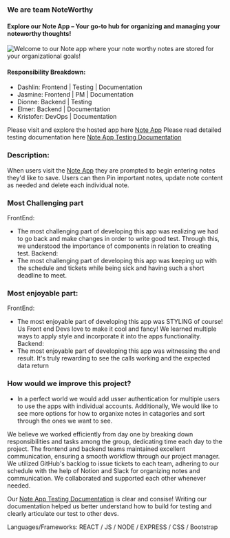 ### We are team NoteWorthy
#### Explore our Note App – Your go-to hub for organizing and managing your noteworthy thoughts!
![Welcome to our Note app where your note worthy notes are stored for your organizational goals!](https://i.imgur.com/a0TpWqD.jpeg)

#### Responsibility Breakdown:
- Dashlin: Frontend | Testing | Documentation
- Jasmine: Frontend | PM | Documentation
- Dionne: Backend | Testing
- Elmer: Backend | Documentation
- Kristofer: DevOps | Documentation

Please visit and explore the hosted app here [Note App]() 
Please read detailed testing documentation here [Note App Testing Documentation](https://www.notion.so/Ascend-Notes-Documentation-29f35195934c41ccb28cb9b920610432?pvs=4)

### Description:
When users visit the [Note App]() they are prompted to begin entering notes they'd like to save. Users can then Pin important notes, 
update note content as needed and delete each individual note.

### Most Challenging part
FrontEnd:
- The most challenging part of developing this app was realizing we had to go back and make changes in order to write good test. Through this, we understood the importance of components in relation to creating test.
Backend:
- The most challenging part of developing this app was keeping up with the schedule and tickets while being sick and having such a short deadline to meet.

### Most enjoyable part:
FrontEnd:
- The most enjoyable part of developing this app was STYLING of course! Us Front end Devs love to make it cool and fancy! We learned multiple ways to apply style and incorporate it into the apps functionality. 
Backend:
- The most enjoyable part of developing this app was witnessing the end result. It's truly rewarding to see the calls working and the expected data return

### How would we improve this project?
- In a perfect world we would add usser authentication for multiple users to use the apps with individual accounts. Additionally, We would like to see more options for how to organixe notes in catagories and sort through the ones we want to see.

We believe we worked efficiently from day one by breaking down responsibilities and tasks among the group, dedicating time each day to the project. The frontend and backend teams maintained excellent communication, ensuring a smooth workflow through our project manager. We utilized GitHub's backlog to issue tickets to each team, adhering to our schedule with the help of Notion and Slack for organizing notes and communication. We collaborated and supported each other whenever needed.

Our [Note App Testing Documentation](https://www.notion.so/Ascend-Notes-Documentation-29f35195934c41ccb28cb9b920610432?pvs=4) is clear and consise! Writing our documentation helped us better understand how to build for testing and clearly articulate our test to other devs. 

Languages/Frameworks: REACT / JS / NODE / EXPRESS / CSS / Bootstrap
